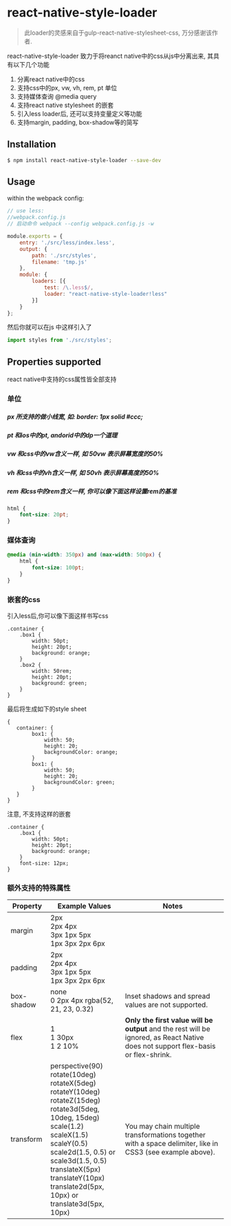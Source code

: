 # react-native-style-loader
> 此loader的灵感来自于gulp-react-native-stylesheet-css, 万分感谢该作者.

react-native-style-loader 致力于将reanct native中的css从js中分离出来, 其具有以下几个功能
1. 分离react native中的css
2. 支持css中的px, vw, vh, rem, pt 单位
3. 支持媒体查询 @media query
4. 支持react native stylesheet 的嵌套
5. 引入less loader后, 还可以支持变量定义等功能
6. 支持margin, padding, box-shadow等的简写


## Installation
```bash
$ npm install react-native-style-loader --save-dev
```

## Usage
within the webpack config:
```js
// use less:
//webpack.config.js
// 启动命令 webpack --config webpack.config.js -w

module.exports = {
    entry: './src/less/index.less',
    output: {
        path: './src/styles',
        filename: 'tmp.js'
    },
    module: {
        loaders: [{
            test: /\.less$/,
            loader: "react-native-style-loader!less"
        }]
    }
};
```
然后你就可以在js 中这样引入了
```js
import styles from './src/styles';


```

## Properties supported

react native中支持的css属性皆全部支持

### 单位
##### px 所支持的做小线宽, 如: border: 1px solid #ccc;
##### pt 和ios中的pt, andorid中的dp一个道理
##### vw 和css中的vw含义一样, 如 50vw 表示屏幕宽度的50%
##### vh 和css中的vh含义一样, 如 50vh 表示屏幕高度的50%
##### rem 和css中的rem含义一样, 你可以像下面这样设置rem的基准
```css
html {
    font-size: 20pt;
}
```

### 媒体查询
```css
@media (min-width: 350px) and (max-width: 500px) {
    html {
        font-size: 100pt;
    }
}
```

### 嵌套的css
引入less后,你可以像下面这样书写css
```
.container {
    .box1 {
        width: 50pt;
        height: 20pt;
        background: orange;
    }
    .box2 {
        width: 50rem;
        height: 20pt;
        background: green;
    }
}
```

最后将生成如下的style sheet
```
{
   container: {
        box1: {
            width: 50;
            height: 20;
            backgroundColor: orange;
        }
        box1: {
            width: 50;
            height: 20;
            backgroundColor: green;
        }
   }
}
```
注意, 不支持这样的嵌套
```
.container {
    .box1 {
        width: 50pt;
        height: 20pt;
        background: orange;
    }
    font-size: 12px;
}
```

### 额外支持的特殊属性

Property | Example Values | Notes
---------|----------------|------
margin | 2px<br />2px 4px<br />3px 1px 5px<br />1px 3px 2px 6px |
padding | 2px<br />2px 4px<br />3px 1px 5px<br />1px 3px 2px 6px |
box-shadow | none<br />0 2px 4px rgba(52, 21, 23, 0.32) | Inset shadows and spread values are not supported.
flex | 1<br />1 30px<br />1 2 10% | __Only the first value will be output__ and the rest will be ignored, as React Native does not support flex-basis or flex-shrink.
transform | perspective(90)<br />rotate(10deg)<br />rotateX(5deg)<br />rotateY(10deg)<br />rotateZ(15deg)<br />rotate3d(5deg, 10deg, 15deg)<br />scale(1.2)<br />scaleX(1.5)<br />scaleY(0.5)<br />scale2d(1.5, 0.5) or scale3d(1.5, 0.5)<br />translateX(5px)<br />translateY(10px)<br />translate2d(5px, 10px) or translate3d(5px, 10px) | You may chain multiple transformations together with a space delimiter, like in CSS3 (see example above).



